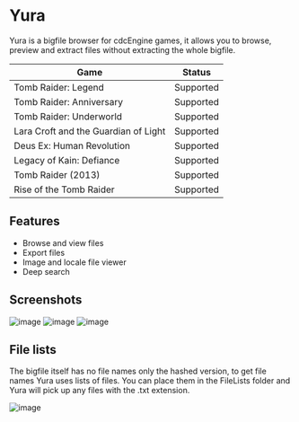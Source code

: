 # Yura

Yura is a bigfile browser for cdcEngine games, it allows you to browse, preview and extract files without extracting the whole bigfile.

| Game | Status |
|------|--------|
| Tomb Raider: Legend | Supported |
| Tomb Raider: Anniversary | Supported |
| Tomb Raider: Underworld | Supported |
| Lara Croft and the Guardian of Light | Supported |
| Deus Ex: Human Revolution | Supported |
| Legacy of Kain: Defiance | Supported |
| Tomb Raider (2013) | Supported |
| Rise of the Tomb Raider | Supported |

## Features

- Browse and view files
- Export files
- Image and locale file viewer
- Deep search

## Screenshots

![image](https://user-images.githubusercontent.com/15322107/147368936-1174fb9c-89a3-475f-86b7-41fc0d1e17a3.png)
![image](https://user-images.githubusercontent.com/15322107/147368937-d5ceedbc-2c51-4a6b-aa32-47bf4853ff9a.png)
![image](https://user-images.githubusercontent.com/15322107/147372856-eada5598-73af-4071-a84e-4c735fe62a71.png)

## File lists

The bigfile itself has no file names only the hashed version, to get file names Yura uses lists of files. You can place them in the FileLists folder and Yura will pick up any files with the .txt extension.

![image](https://user-images.githubusercontent.com/15322107/147369210-caffa3a6-7e04-4f5f-8cbd-6c07d1d995e5.png)

